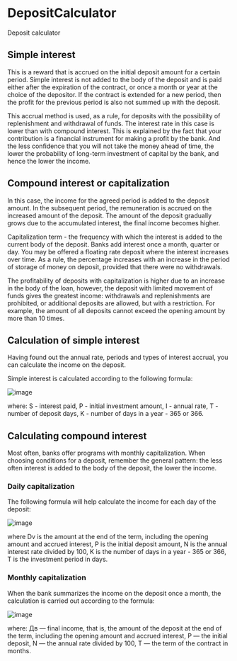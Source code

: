 # DepositCalculator
Deposit calculator

## Simple interest

This is a reward that is accrued on the initial deposit amount for a certain period. Simple interest is not added to the body of the deposit and is paid either after the expiration of the contract, or once a month or year at the choice of the depositor. If the contract is extended for a new period, then the profit for the previous period is also not summed up with the deposit.

This accrual method is used, as a rule, for deposits with the possibility of replenishment and withdrawal of funds. The interest rate in this case is lower than with compound interest. This is explained by the fact that your contribution is a financial instrument for making a profit by the bank. And the less confidence that you will not take the money ahead of time, the lower the probability of long-term investment of capital by the bank, and hence the lower the income.

## Compound interest or capitalization

In this case, the income for the agreed period is added to the deposit amount. In the subsequent period, the remuneration is accrued on the increased amount of the deposit. The amount of the deposit gradually grows due to the accumulated interest, the final income becomes higher.

Capitalization term - the frequency with which the interest is added to the current body of the deposit. Banks add interest once a month, quarter or day. You may be offered a floating rate deposit where the interest increases over time. As a rule, the percentage increases with an increase in the period of storage of money on deposit, provided that there were no withdrawals.

The profitability of deposits with capitalization is higher due to an increase in the body of the loan, however, the deposit with limited movement of funds gives the greatest income: withdrawals and replenishments are prohibited, or additional deposits are allowed, but with a restriction. For example, the amount of all deposits cannot exceed the opening amount by more than 10 times.

## Calculation of simple interest

Having found out the annual rate, periods and types of interest accrual, you can calculate the income on the deposit.

Simple interest is calculated according to the following formula:

![image](https://github.com/vmvpro/DepositCalculator/assets/20743357/9685b376-60b7-4867-be10-e440db602ffc)


where:
S - interest paid,
P - initial investment amount,
I - annual rate,
T - number of deposit days,
K - number of days in a year - 365 or 366.



## Calculating compound interest

Most often, banks offer programs with monthly capitalization. When choosing conditions for a deposit, remember the general pattern: the less often interest is added to the body of the deposit, the lower the income.

### Daily capitalization

The following formula will help calculate the income for each day of the deposit:

![image](https://github.com/vmvpro/DepositCalculator/assets/20743357/780c758c-2995-4db5-b828-6cfe5fdccae1)


where
Dv is the amount at the end of the term, including the opening amount and accrued interest,
P is the initial deposit amount,
N is the annual interest rate divided by 100,
K is the number of days in a year - 365 or 366,
T is the investment period in days.

### Monthly capitalization

When the bank summarizes the income on the deposit once a month, the calculation is carried out according to the formula:

![image](https://github.com/vmvpro/DepositCalculator/assets/20743357/5884334b-7e65-49a1-9074-7b5b5177821a)

where:
Дв — final income, that is, the amount of the deposit at the end of the term, including the opening amount and accrued interest,
P — the initial deposit,
N — the annual rate divided by 100,
T — the term of the contract in months.
